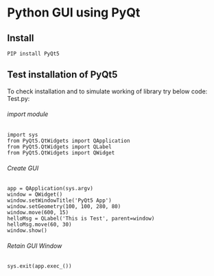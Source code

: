 # Python GUI using PyQt

## Install

    PIP install PyQt5

## Test installation of PyQt5
   To check installation and to simulate working of library try below code:  
   Test.py:  
    
######    _import module_ 
     
    import sys  
    from PyQt5.QtWidgets import QApplication  
    from PyQt5.QtWidgets import QLabel  
    from PyQt5.QtWidgets import QWidget  
    
######    _Create GUI_ 
       
    app = QApplication(sys.argv)  
    window = QWidget()  
    window.setWindowTitle('PyQt5 App')  
    window.setGeometry(100, 100, 280, 80)  
    window.move(600, 15)  
    helloMsg = QLabel('This is Test', parent=window)   
    helloMsg.move(60, 30)  
    window.show()  
    
    
######    _Retain GUI Window_ 

```
sys.exit(app.exec_())
```     

